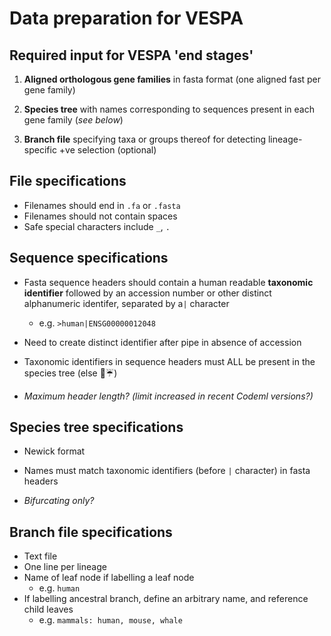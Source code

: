 # Data preparation for VESPA



## Required input for VESPA 'end stages'

1. **Aligned orthologous gene families** in fasta format (one aligned fast per gene family)

2. **Species tree** with names corresponding to sequences present in each gene family (*see below*)

3. **Branch file** specifying taxa or groups thereof for detecting lineage-specific +ve selection (optional)



## File specifications

- Filenames should end in `.fa` or `.fasta`
- Filenames should not contain spaces
- Safe special characters include `_`, `.`



## Sequence specifications

- Fasta sequence headers should contain a human readable **taxonomic identifier** followed by an accession number or other distinct alphanumeric identifer, separated by a`|` character

  - e.g. `>human|ENSG00000012048`

- Need to create distinct identifier after pipe in absence of accession

- Taxonomic identifiers in sequence headers must ALL be present in the species tree  (else 💩☔️)

- *Maximum header length? (limit increased in recent Codeml versions?)*


## Species tree specifications 

- Newick format

- Names must match taxonomic identifiers (before `|` character) in fasta headers

- *Bifurcating only?*



## Branch file specifications

- Text file
- One line per lineage
- Name of leaf node if labelling a leaf node
  - e.g. `human`
- If labelling ancestral branch, define an arbitrary name, and reference child leaves
  - e.g. `mammals: human, mouse, whale`